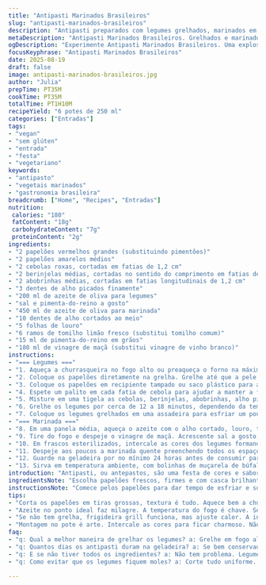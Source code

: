 ```yaml
---
title: "Antipasti Marinados Brasileiros"
slug: "antipasti-marinados-brasileiros"
description: "Antipasti preparados com legumes grelhados, marinados em azeite perfumado e vinagre, ideais para entradas ou acompanhamento. Substitui pimentões tradicionais por papelões coloridos para textura mais firme, adiciona tomilho limão para frescor e usou vinagre de maçã para toque brasileiro. Cozimento no fogo alto realça o defumado e a untuosidade sem perder a crocância. Pode ser feito na churrasqueira ou no forno, ótimo para guardar em potes e usar em festas. Sem glúten, laticínios, ovos ou castanhas. Requer atenção aos tempos e ao ponto dos legumes para evitar amolecer demais."
metaDescription: "Antipasti Marinados Brasileiros. Grelhados e marinados, frescos e aromáticos. Ideal para entradas ou acompanhamento em festas."
ogDescription: "Experimente Antipasti Marinados Brasileiros. Uma explosão de cores e sabores, perfeito para festas ou como entrada."
focusKeyphrase: "Antipasti Marinados Brasileiros"
date: 2025-08-19
draft: false
image: antipasti-marinados-brasileiros.jpg
author: "Julia"
prepTime: PT35M
cookTime: PT35M
totalTime: PT1H10M
recipeYield: "6 potes de 250 ml"
categories: ["Entradas"]
tags:
- "vegan"
- "sem glúten"
- "entrada"
- "festa"
- "vegetariano"
keywords:
- "antipasto"
- "vegetais marinados"
- "gastronomia brasileira"
breadcrumb: ["Home", "Recipes", "Entradas"]
nutrition: 
 calories: "180"
 fatContent: "18g"
 carbohydrateContent: "7g"
 proteinContent: "2g"
ingredients:
- "2 papelões vermelhos grandes (substituindo pimentões)"
- "2 papelões amarelos médios"
- "2 cebolas roxas, cortadas em fatias de 1,2 cm"
- "2 berinjelas médias, cortadas no sentido do comprimento em fatias de 1,2 cm"
- "2 abobrinhas médias, cortadas em fatias longitudinais de 1,2 cm"
- "3 dentes de alho picados finamente"
- "200 ml de azeite de oliva para legumes"
- "sal e pimenta-do-reino a gosto"
- "450 ml de azeite de oliva para marinada"
- "10 dentes de alho cortados ao meio"
- "5 folhas de louro"
- "6 ramos de tomilho limão fresco (substitui tomilho comum)"
- "15 ml de pimenta-do-reino em grãos"
- "180 ml de vinagre de maçã (substitui vinagre de vinho branco)"
instructions:
- "=== Legumes ==="
- "1. Aqueça a churrasqueira no fogo alto ou preaqueça o forno na máxima temperatura com grelha na posição alta."
- "2. Coloque os papelões diretamente na grelha. Grelhe até que a pele esteja chamuscada porém sem queimar demais, entre 12 e 15 minutos, virando para que queime uniformemente e desprenda aroma defumado sem amargar."
- "3. Coloque os papelões em recipiente tampado ou saco plástico para abafar por 20 minutos, a pele solta sozinha. Remova a pele com auxílio da ponta da faca e retire as sementes. Corte os papelões em tiras grossas e reserve."
- "4. Espete um palito em cada fatia de cebola para ajudar a manter a forma durante o cozimento – isso evita que se desmanchem na grelha."
- "5. Misture em uma tigela as cebolas, berinjelas, abobrinhas, alho picado e azeite. Tempere com sal e pimenta a gosto, distribua uniformemente para que cada pedacinho fique untado."
- "6. Grelhe os legumes por cerca de 12 a 18 minutos, dependendo da temperatura e espessura, até que estejam macios mas ainda firmes, com marcas de grelha bem visíveis e pele levemente enrugada."
- "7. Coloque os legumes grelhados em uma assadeira para esfriar um pouco, isso evita cozinhar demais ao entrar em contato com o óleo quente da marinada."
- "=== Marinada ==="
- "8. Em uma panela média, aqueça o azeite com o alho cortado, louro, tomilho limão e as pimentas em grãos. Mantenha em fogo baixo para que infusione lentamente – o alho deve ficar dourado mas não queimado, isso leva cerca de 12 minutos. Mantenha o cheiro sempre agradável, mexa de vez em quando."
- "9. Tire do fogo e despeje o vinagre de maçã. Acrescente sal a gosto; a mistura deve estar saborosa, aromática e balanceada entre ácido e oleoso."
- "10. Em frascos esterilizados, intercale as cores dos legumes formando camadas que atraem o olhar. Distribua alho, louro e tomilho limão entre os frascos para melhorar o paladar final. Não aperte os legumes – deixe algum espaço para que a marinada circule."
- "11. Despeje aos poucos a marinada quente preenchendo todos os espaços. Deixe uns 1,5 cm de espaço livre no topo dos frascos. Feche bem e deixe esfriar à temperatura ambiente."
- "12. Guarde na geladeira por no mínimo 24 horas antes de consumir para que o sabor penetre. Pode durar semanas se mantido refrigerado."
- "13. Sirva em temperatura ambiente, com bolinhas de muçarela de búfala, tomate cereja, fatias de presunto cru ou outras carnes grelhadas para variar. Funciona também como acompanhamento em churrascos, com pão italiano fresco para aproveitar o azeite aromatizado."
introduction: "Antipasti, ou antepastos, são uma festa de cores e sabores mais comuns na cozinha italiana, mas aqui a gente dá um toque mais tropical, trocando os tradicionais pimentões por papelões, que têm uma textura mais consistente, e incluindo tomilho limão para aquele frescor que lembra quintal em dia de verão. Já testei várias formas de fazer, o segredo está no ponto do fogo – nem tão alto a ponto de queimar, nem tão baixo que cozinhe demais. O aroma do alho tostado vagarosamente numa infusão de azeite e ervas é um verdadeiro perfume de cozinha. A marinada deve estar quente na hora de cobrir os legumes para que eles absorvam os temperos melhor, e o vinagre de maçã traz uma acidez mais suave, que combina mais com os ingredientes brasileiros."
ingredientsNote: "Escolha papelões frescos, firmes e com casca brilhante; isso ajuda a controlar a textura final. O uso do tomilho limão ao invés do tradicional traz um aroma mais cítrico, pouco explorado mas marcante. Para substituir o vinagre de maçã, pode-se usar vinagre de vinho branco, mas o sabor muda um pouco. O sal deve ser usado com moderação para não mascarar os sabores das ervas. O alho deve estar cortado ao meio para liberar mais aroma e sabor na marinada. Se não tiver churrasqueira, dá para grelhar na grelha do forno ou em frigideira grill, ajustando o tempo e a intensidade do calor. Frascos devem estar bem limpos e secos para evitar contaminação e prolongar a vida útil. Espete palitos na cebola para evitar que ela se desfaça e fique muito mole na grelha."
instructionsNote: "Comece pelos papelões para dar tempo de esfriar e soltar a pele. Colocar os papelões abafados é fundamental para facilitar a retirada do couro. A espessura dos legumes na hora do corte tem que ser uniforme, para que cozinhem por igual – use faca afiada. O alho precisa ser dourado devagar para evitar que queimem, virando seu amargor. Inclua as ervas na marinada quente para liberar os óleos essenciais, daí o aroma fica mais vivo. A montagem nos potes é mais charmosa intercalando cores – não aperte os legumes para não perder textura. Esperar pelo menos 24 horas para o sabor entrar é lei, embora a impaciência fique ali pertinho. O armazenamento deve ser refrigerado para impedir proliferação de bactérias. Se faltar alho, use mais tomilho para compensar no aroma. Se sair muito líquido, pode reduzir um pouco o azeite para evitar um sabor encharcado."
tips:
- "Corta os papelões em tiras grossas, textura é tudo. Aquece bem a churrasqueira, mas cuidado, não queima. Aromas vão invadir sua cozinha. Use papelões frescos, casca brilhante, faz diferença. Troca o vinagre de maçã por vinho branco se precisar."
- "Azeite no ponto ideal faz milagre. A temperatura do fogo é chave. Se muito alto, queima rápido. Se muito baixo, cozimento excessivo. O cheirinho do alho tem que ser presente. Palitos na cebola garantem forma."
- "Se não tem grelha, frigideira grill funciona, mas ajuste calor. A infusão de azeite e ervas precisa de tempo. Não apresse o alho, dourar é essencial. Temperos são amigos. Um toque de sal na marinada pode realçar."
- "Montagem no pote é arte. Intercale as cores para ficar charmoso. Não aperte os legumes, senão vai perder a crocância. Deixe espaço para a marinada circuar. Esperar 24 horas é crucial. Os sabores se misturam. Se sobrar líquido, ajuste a receita."
faq:
- "q: Qual a melhor maneira de grelhar os legumes? a: Grelhe em fogo alto. Não queime. É rápido. A aparência deve ser dourada. Cuidado com o tempo, muito calor e se desmancha. Use palitos na cebola."
- "q: Quantos dias os antipasti duram na geladeira? a: Se bem conservados, várias semanas. A marinação ajuda. Mas sempre verifique o cheiro. Coloque em potes bem fechados. O frio mantém a conserva."
- "q: E se não tiver todos os ingredientes? a: Não tem problema. Legumes variados servem. Troque o tomilho comum pelo limão, dá frescor. Absorção pela marinada é fundamental. Acha que pode usar outra erva? Faça isso."
- "q: Como evitar que os legumes fiquem moles? a: Corte tudo uniforme. Espessura é chave. Quando grelhar, retire enquanto mantém marca. O tempo de infusão da marinada também conta. Não deixe na marinada por muito tempo."

---
```

